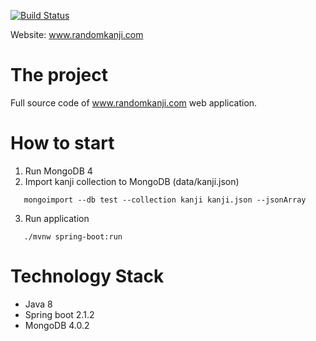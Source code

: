 [![Build Status](https://travis-ci.org/zeldan/random-kanji.svg?branch=master)](https://travis-ci.org/zeldan/random-kanji)

Website: www.randomkanji.com

# The project

Full source code of www.randomkanji.com web application. 

# How to start

1. Run MongoDB 4
2. Import kanji collection to MongoDB (data/kanji.json)
```
   mongoimport --db test --collection kanji kanji.json --jsonArray
```
3. Run application 
```
   ./mvnw spring-boot:run
  ```


# Technology Stack
- Java 8
- Spring boot 2.1.2
- MongoDB 4.0.2
